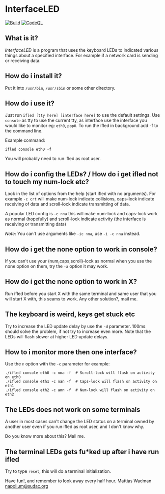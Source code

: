 # InterfaceLED

[![Build](https://github.com/wolkenschieber/ifled/actions/workflows/build.yml/badge.svg)](https://github.com/wolkenschieber/ifled/actions/workflows/build.yml)
[![CodeQL](https://github.com/wolkenschieber/ifled/actions/workflows/codeql-analysis.yml/badge.svg)](https://github.com/wolkenschieber/ifled/actions/workflows/codeql-analysis.yml)

## What is it?

_InterfaceLED_ is a program that uses the keyboard LEDs to indicated various
things about a specified interface. For example if a network card is sending
or receiving data.


## How do i install it?

Put it into `/usr/bin`, `/usr/sbin` or some other directory.


## How do i use it?

Just run `ifled [tty here] [interface here]` to use the default settings.
Use `console` as tty to use the current tty, as interface use the interface you
would like to monitor eg: `eth0`, `ppp0`. To run the ifled in background add -f to
the command line.

Example command:
```
ifled console eth0 -f
```

You will probably need to run ifled as root user.


## How do i config the LEDs? / How do i get ifled not to touch my num-lock etc?

Look in the list of options from the help (start ifled with no arguments).
For example `-c crt` will make num-lock indicate collisions, caps-lock indicate
receiving of data and scroll-lock indicate transmitting of data.

A popular LED config is `-c nna` this will make num-lock and caps-lock work as
normal (hopefully) and scroll-lock indicate activity (the interface is
receiving or transmitting data)

*Note*: You can't use arguments like `-ic nna`, use `-i -c nna` instead. 


## How do i get the none option to work in console?

If you can't use your (num,caps,scroll)-lock as normal when you use the none
option on them, try the `-a` option it may work.


## How do i get the none option to work in X?

Run ifled before you start X with the same terminal and same user that you will
start X with, this seams to work. Any other solution?, mail me.


## The keyboard is weird, keys get stuck etc

Try to increase the LED update delay by use the `-d` parameter. 100ms should
solve the problem, if not try to increase even more. Note that the LEDs will
flash slower at higher LED update delays.


## How to i monitor more then one interface?

Use the `n` option with the `-c` parameter for example:

```
./ifled console eth0 -c nna -f  # Scroll-lock will flash on activity on eth0
./ifled console eth1 -c nan -f  # Caps-lock will flash on activity on eth1
./ifled console eth2 -c ann -f  # Num-lock will flash on activity on eth2
```

## The LEDs does not work on some terminals

A user in most cases can't change the LED status on a terminal owned by another
user even if you run ifled as root user, and I don't know why.

Do you know more about this? Mail me.


## The terminal LEDs gets fu*ked up after i have run ifled

Try to type `reset`, this will do a terminal initialization.


Have fun!, and remember to look away every half hour.
Mattias Wadman <napolium@sudac.org>

